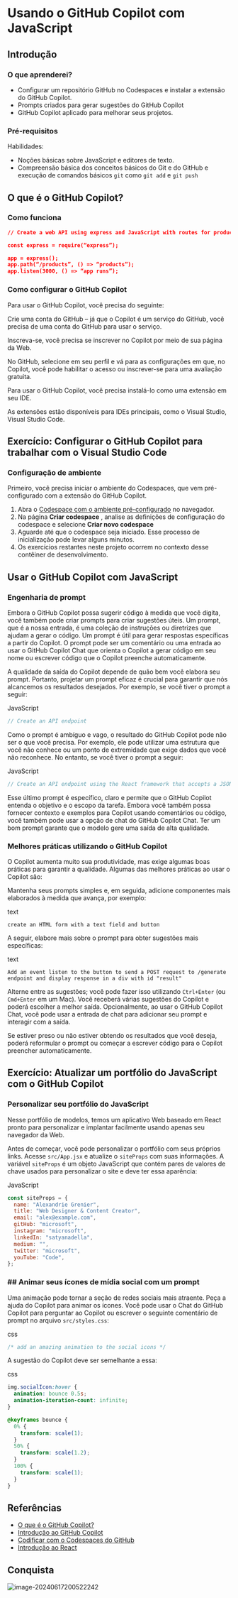 # Usando o GitHub Copilot com JavaScript

## Introdução
### O que aprenderei?

- Configurar um repositório GitHub no Codespaces e instalar a extensão do GitHub Copilot.
- Prompts criados para gerar sugestões do GitHub Copilot
- GitHub Copilot aplicado para melhorar seus projetos.

### Pré-requisitos

Habilidades:

- Noções básicas sobre JavaScript e editores de texto.
- Compreensão básica dos conceitos básicos do Git e do GitHub e execução de comandos básicos `git` como `git add` e `git push`

## O que é o GitHub Copilot?

### Como funciona

```json
// Create a web API using express and JavaScript with routes for products and customers
```


  ```json
  const express = require(“express”);
  
  app = express();
  app.path(“/products”, () => “products”);
  app.listen(3000, () => “app runs”);
  ```

### Como configurar o GitHub Copilot

Para usar o GitHub Copilot, você precisa do seguinte:

Crie uma conta do GitHub – já que o Copilot é um serviço do GitHub, você precisa de uma conta do GitHub para usar o serviço.

Inscreva-se, você precisa se inscrever no Copilot por meio de sua página da Web.

No GitHub, selecione em seu perfil e vá para as configurações em que, no Copilot, você pode habilitar o acesso ou inscrever-se para uma avaliação gratuita.

Para usar o GitHub Copilot, você precisa instalá-lo como uma extensão em seu IDE.

As extensões estão disponíveis para IDEs principais, como o Visual Studio, Visual Studio Code.

## Exercício: Configurar o GitHub Copilot para trabalhar com o Visual Studio Code
### Configuração de ambiente

Primeiro, você precisa iniciar o ambiente do Codespaces, que vem pré-configurado com a extensão do GitHub Copilot.

1. Abra o [Codespace com o ambiente pré-configurado](https://codespaces.new/MicrosoftDocs/mslearn-copilot-codespaces-javascript?quickstart=1) no navegador.
2. Na página **Criar codespace** , analise as definições de configuração do codespace e selecione **Criar novo codespace**
3. Aguarde até que o codespace seja iniciado. Esse processo de inicialização pode levar alguns minutos.
4. Os exercícios restantes neste projeto ocorrem no contexto desse contêiner de desenvolvimento.

## Usar o GitHub Copilot com JavaScript
### Engenharia de prompt

Embora o GitHub Copilot possa sugerir código à medida que você  digita, você também pode criar prompts para criar sugestões úteis. Um  prompt, que é a nossa entrada, é uma coleção de instruções ou diretrizes que ajudam a gerar o código. Um prompt é útil para gerar respostas  específicas a partir do Copilot. O prompt pode ser um comentário ou uma  entrada ao usar o GitHub Copilot Chat que orienta o Copilot a gerar  código em seu nome ou escrever código que o Copilot preenche  automaticamente.

A qualidade da saída do Copilot depende de quão bem você elabora seu  prompt. Portanto, projetar um prompt eficaz é crucial para garantir que  nós alcancemos os resultados desejados. Por exemplo, se você tiver o  prompt a seguir:

JavaScript 	

```javascript
// Create an API endpoint
```

Como o prompt é ambíguo e vago, o resultado do GitHub Copilot pode  não ser o que você precisa. Por exemplo, ele pode utilizar uma estrutura que você não conhece ou um ponto de extremidade que exige dados que  você não reconhece. No entanto, se você tiver o prompt a seguir:

JavaScript 	

```javascript
// Create an API endpoint using the React framework that accepts a JSON payload in a POST request
```

Esse último prompt é específico, claro e permite que o GitHub Copilot entenda o objetivo e o escopo da tarefa. Embora você também possa  fornecer contexto e exemplos para Copilot usando comentários ou código,  você também pode usar a opção de chat do GitHub Copilot Chat. Ter um bom prompt garante que o modelo gere uma saída de alta qualidade.

### Melhores práticas utilizando o GitHub Copilot

O Copilot aumenta muito sua produtividade, mas exige algumas boas  práticas para garantir a qualidade. Algumas das melhores práticas ao  usar o Copilot são:

Mantenha seus prompts simples e, em seguida, adicione componentes mais elaborados à medida que avança, por exemplo:

text 	

```text
create an HTML form with a text field and button
```

A seguir, elabore mais sobre o prompt para obter sugestões mais específicas:

text 	

```text
Add an event listen to the button to send a POST request to /generate endpoint and display response in a div with id "result"
```

Alterne entre as sugestões; você pode fazer isso utilizando `Ctrl+Enter` (ou `Cmd+Enter` em um Mac). Você receberá várias sugestões do Copilot e poderá escolher a melhor saída. Opcionalmente, ao usar o GitHub Copilot Chat, você pode usar a entrada de chat para adicionar seu prompt e interagir com a  saída.

Se estiver preso ou não estiver obtendo os resultados que você  deseja, poderá reformular o prompt ou começar a escrever código para o  Copilot preencher automaticamente.

## Exercício: Atualizar um portfólio do JavaScript com o GitHub Copilot
### Personalizar seu portfólio do JavaScript

Nesse portfólio de modelos, temos um aplicativo Web baseado em React  pronto para personalizar e implantar facilmente usando apenas seu  navegador da Web.

Antes de começar, você pode personalizar o portfólio com seus próprios links. Acesse `src/App.jsx` e atualize o `siteProps` com suas informações. A variável `siteProps` é um objeto JavaScript que contém pares de valores de chave usados para personalizar o site e deve ter essa aparência:

JavaScript 	

```javascript
const siteProps = {
  name: "Alexandrie Grenier",
  title: "Web Designer & Content Creator",
  email: "alex@example.com",
  gitHub: "microsoft",
  instagram: "microsoft",
  linkedIn: "satyanadella",
  medium: "",
  twitter: "microsoft",
  youTube: "Code",
};
```

### ## Animar seus ícones de mídia social com um prompt

Uma animação pode tornar a seção de redes sociais mais atraente. Peça a ajuda do Copilot para animar os ícones. Você pode usar o Chat do  GitHub Copilot para perguntar ao Copilot ou escrever o seguinte  comentário de prompt no arquivo `src/styles.css`:

css 	

```css
/* add an amazing animation to the social icons */
```

A sugestão do Copilot deve ser semelhante a essa:

css 	

```css
img.socialIcon:hover {
  animation: bounce 0.5s;
  animation-iteration-count: infinite;
}

@keyframes bounce {
  0% {
    transform: scale(1);
  }
  50% {
    transform: scale(1.2);
  }
  100% {
    transform: scale(1);
  }
}
```

## Referências

- [O que é o GitHub Copilot?](https://learn.microsoft.com/pt-br/shows/introduction-to-github-copilot/what-is-github-copilot-1-of-6?WT.mc_id=academic-105743-bethanycheum)
- [Introdução ao GitHub Copilot](https://learn.microsoft.com/pt-br/training/modules/introduction-to-github-copilot/?WT.mc_id=academic-105774-abrilu)
- [Codificar com o Codespaces do GitHub](https://learn.microsoft.com/pt-br/training/modules/code-with-github-codespaces/?WT.mc_id=academic-105774-abrilu)
- [Introdução ao React](https://learn.microsoft.com/pt-br/training/modules/react-get-started/?WT.mc_id=academic-105774-abrilu)

## Conquista
![image-20240617200522242](/home/dop/.config/Typora/typora-user-images/image-20240617200522242.png)